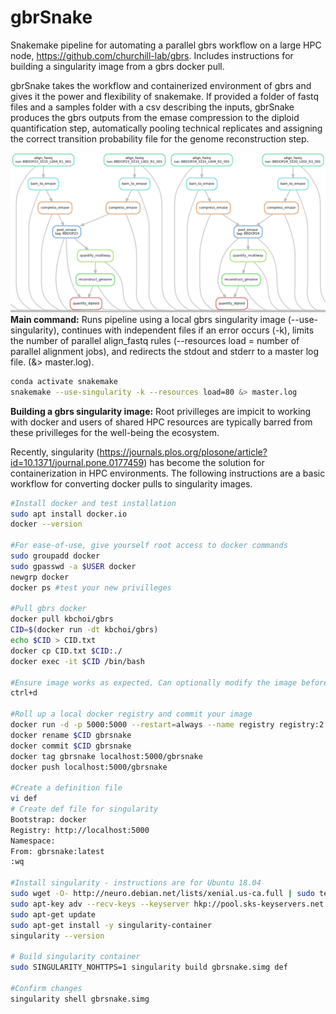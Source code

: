 # gbrSnake
Snakemake pipeline for automating a parallel gbrs workflow on a large HPC node, https://github.com/churchill-lab/gbrs. 
Includes instructions for building a singularity image from a gbrs docker pull. 

gbrSnake takes the workflow and containerized environment of gbrs and gives it the power and flexibility of snakemake. If provided a folder of fastq files and a samples folder with a csv describing the inputs, gbrSnake produces the gbrs outputs from the emase compression to the diploid quantification step, automatically pooling technical replicates and assigning the correct transition probability file for the genome reconstruction step.  

![gbrSnake Sample DAG](https://github.com/exsquire/gbrSnake/blob/master/img/gbrSnake_img2.PNG)
**Main command:**
Runs pipeline using a local gbrs singularity image (--use-singularity), continues with independent files if an error occurs (-k), limits the number of parallel align_fastq rules (--resources load = number of parallel alignment jobs), and redirects the stdout and stderr to a master log file. (&> master.log).

```bash
conda activate snakemake
snakemake --use-singularity -k --resources load=80 &> master.log
```

**Building a gbrs singularity image:**
Root privilleges are impicit to working with docker and users of shared HPC resources are typically barred from these privilleges for the well-being the ecosystem. 

Recently, singularity (https://journals.plos.org/plosone/article?id=10.1371/journal.pone.0177459) has become the solution for containerization in HPC environments. The following instructions are a basic workflow for converting docker pulls to singularity images. 

```bash
#Install docker and test installation
sudo apt install docker.io
docker --version

#For ease-of-use, give yourself root access to docker commands
sudo groupadd docker
sudo gpasswd -a $USER docker
newgrp docker
docker ps #test your new privilleges

#Pull gbrs docker
docker pull kbchoi/gbrs
CID=$(docker run -dt kbchoi/gbrs)
echo $CID > CID.txt
docker cp CID.txt $CID:./
docker exec -it $CID /bin/bash

#Ensure image works as expected. Can optionally modify the image before committing it, but beware of what you might break in the process
ctrl+d

#Roll up a local docker registry and commit your image
docker run -d -p 5000:5000 --restart=always --name registry registry:2
docker rename $CID gbrsnake
docker commit $CID gbrsnake
docker tag gbrsnake localhost:5000/gbrsnake
docker push localhost:5000/gbrsnake

#Create a definition file
vi def
# Create def file for singularity
Bootstrap: docker
Registry: http://localhost:5000
Namespace:
From: gbrsnake:latest
:wq

#Install singularity - instructions are for Ubuntu 18.04
sudo wget -O- http://neuro.debian.net/lists/xenial.us-ca.full | sudo tee /etc/apt/sources.list.d/neurodebian.sources.list
sudo apt-key adv --recv-keys --keyserver hkp://pool.sks-keyservers.net:80 0xA5D32F012649A5A9
sudo apt-get update
sudo apt-get install -y singularity-container
singularity --version

# Build singularity container
sudo SINGULARITY_NOHTTPS=1 singularity build gbrsnake.simg def

#Confirm changes 
singularity shell gbrsnake.simg

```

